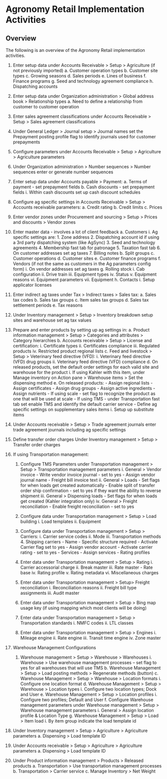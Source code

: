 ﻿# Agronomy Retail Implementation Activities


## Overview
The following is an overview of the Agronomy Retail implementation activities.  
   
1. Enter setup data under Accounts Receivable > Setup > Agriculture (if not previously imported) 
	a. Customer operation types
	b. Customer site types
	c. Growing seasons
	d. Sales periods
	e. Lines of business
	f. Finance programs
	g. Seed and technology agreement compliance
	h. Dispatching accounts
2.	Enter setup data under Organization administration > Global address book > Relationship types
	a. Need to define a relationship from customer to customer operation
3.	Enter sales agreement classifications under Accounts Receivable > Setup > Sales agreement classifications
4.	Under General Ledger > Journal setup > Journal names set the Prepayment posting profile flag to identify journals used for customer prepayments 
5.	Configure parameters under Accounts Receivable > Setup > Agriculture > Agriculture parameters 
6.	Under Organization administration > Number sequences > Number sequences enter or generate number sequences 
7.	Enter setup data under Accounts payable > Payment:
	a. Terms of payment - set prepayment fields
	b. Cash discounts - set prepayment fields
        i. Within cash discounts set up cash discount schedules
8.	Configure ag specific settings in Accounts Receivable > Setup > Accounts receivable parameters:
    a. Credit rating
    b. Credit limits
    c. Prices
9.	Enter vendor zones under Procurement and sourcing > Setup > Prices and discounts > Vendor zones
10.	Enter master data - involves a lot of client feedback
    a. Customers
       i. Ag specific settings are:
          1. Zone address
          2. Dispatching account id if using a 3rd party dispatching system (like AgSync)
          3. Seed and technology agreements
          4. Membership fast tab for patronage
          5. Taxation fast tab
          6. On customer addresses set ag taxes
          7. Billing notes
    b. Split groups
    c. Customer operations
    d. Customer sites
    e. Customer finance programs
    f. Vendors (if not the same as customers in the Ag parameters config form)
       i. On vendor addresses set ag taxes
    g. Rolling stock
       i. Cab configuration
       ii. Drive train
       iii. Equipment types
       iv. Status
       v. Equipment reasons
       vi. Equipment parameters
       vii. Equipment
    h. Contacts
       i. Setup applicator licenses
11.	Enter indirect ag taxes under Tax > Indirect taxes > Sales tax:
    a. Sales tax codes
    b. Sales tax groups
    c. Item sales tax groups
    d. Sales tax settlement periods
    e. Tax reasons
12.	Under Inventory management > Setup > Inventory breakdown setup sites and warehouse set ag tax values
13.	Prepare and enter products by setting up ag settings in:
    a. Product information management > Setup > Categories and attributes > Category hierarchies
    b. Accounts receivable > Setup > License and certification:
      i. Certificate types
      ii. Certificates compliance
      iii. Regulated products
      iv. Restricted product regional lists
    c. Feed and livestock > Setup > Veterinary feed directive (VFD):
       i. Veterinary feed directive (VFD) drug groups
       ii. Veterinary feed directive (VFD) compliance
    d. On released products, set the default order settings for each valid site and warehouse for the product
       i. If using Kahler with this item, under Manage inventory on Action pane > Warehouse items > Set the dispensing method
    e. On released products:
        - Assign regional lists
        - Assign certificates
        - Assign drug groups
        - Assign active ingredients
        - Assign nutrients
        - If using scale - set flag to recognize the product as one that will be used at scale
        - If using TMS - under Transportation fast tab set enable TMS and identify the default carrier service
        - Define ag specific settings on supplementary sales items
       i. Setup up substitute items
14.	Under Accounts receivable > Setup > Trade agreement journals enter trade agreement journals including ag specific settings
15. Define transfer order charges Under Inventory management > Setup > Transfer order charges 
16.	If using Transportation management:
    1. Configure TMS Parameters under Transportation management > Setup > Transportation management parameters
       i. General > Vendor invoice
           - Write vendor invoice journal - set to yes
           - Assign vendor journal name
           - Freight bill invoice text
        ii. General > Loads
            - Set flags for when loads get created automatically
            - Enable split of transfer order ship confirmation - set to yes if they want the ability to reverse shipment
       iii. General > Dispensing loads
            - Set flags for when loads get created (Kahler integration only)
       iv. General > Freight reconciliation
            - Enable freight reconciliation - set to yes

    2. Configure data under Transportation management > Setup > Load building
       i. Load templates
       ii. Equipment
    3. Configure data under Transportation management > Setup > Carriers:
       i. Carrier service codes
       ii. Mode
       iii. Transportation methods
       4.   Shipping carriers
            - Name - Specific structure required 
            - Activate Carrier flag set to yes
            - Assign vendor account
            - Activate carrier rating - set to yes
            - Services
              - Assign services
            - Rating profiles

    4.	Enter data under Transportation management > Setup > Rating
        i.	Carrier accessorial charge
        ii.	Break master
        iii. Rate master
              - Rate base
        iv. Rating profile
        v. Rating metadata
        vi. Miscellaneous charges
    5. Enter data under Transportation management > Setup> Freight reconciliation
         i.	Reconciliation reasons
        ii.	Freight bill type assignments
        iii.	Audit master
    6. Enter data under Transportation management > Setup > Bing map usage key (if using mapping which most clients will be doing)
    7. Enter data under Transportation management > Setup > Transportation standards
        i. NMFC codes
        ii.	LTL classes
    8. Enter data under Transportation management > Setup > Engines
        i. Mileage engine
        ii. Rate engine
        iii. Transit time engine
        iv. Zone master
17.	Warehouse Management Configurations

    1. Warehouse management > Setup > Warehouse > Warehouses
        i. Warehouse > Use warehouse management processes – set flag to yes for all warehouses that will use TMS
    b. Warehouse Management > Setup > Load posting methods > Regenerate methods (button)
    c. Warehouse Management > Setup > Warehouse > Location formats
        i. Configure one location format
    d. Warehouse Management > Setup > Warehouse > Location types
        i. Configure two location types; Dock and User
    e. Warehouse Management > Setup > Location profiles
        i. Configure two profiles; Default and User
    f. Configure Warehouse management parameters under Warehouse management > Setup > Warehouse management parameters
        i. General > Assign location profile & Location Type
    g. Warehouse Management > Setup > Load > Item load
       i. By item group indicate the load template id
 
18.	Under Inventory management > Setup > Agriculture > Agriculture parameters
     a. Dispensing > Load template ID
 
19.	Under Accounts receivable > Setup > Agriculture > Agriculture parameters
     a. Dispensing > Load template ID
 
20.	Under Product information management > Products > Released products
     a. Transportation > Use transportation management processes
     b. Transportation > Carrier service 
    c. Manage Inventory > Net Weight

